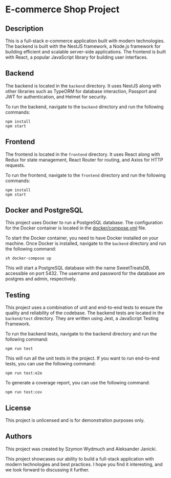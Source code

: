 # E-commerce Shop Project

## Description
This is a full-stack e-commerce application built with modern technologies. The backend is built with the NestJS framework, a Node.js framework for building efficient and scalable server-side applications. The frontend is built with React, a popular JavaScript library for building user interfaces.

## Backend
The backend is located in the `backend` directory. It uses NestJS along with other libraries such as TypeORM for database interaction, Passport and JWT for authentication, and Helmet for security.

To run the backend, navigate to the `backend` directory and run the following commands:
```
npm install
npm start
```
## Frontend
The frontend is located in the `frontend` directory. It uses React along with Redux for state management, React Router for routing, and Axios for HTTP requests.

To run the frontend, navigate to the `frontend` directory and run the following commands:
```
npm install
npm start
```

## Docker and PostgreSQL

This project uses Docker to run a PostgreSQL database. The configuration for the Docker container is located in the [docker/compose.yml](backend/docker/compose.yml) file.

To start the Docker container, you need to have Docker installed on your machine. Once Docker is installed, navigate to the `backend` directory and run the following command:

```
sh docker-compose up
```
This will start a PostgreSQL database with the name SweetTreatsDB, accessible on port 5432. The username and password for the database are postgres and admin, respectively. 

## Testing
This project uses a combination of unit and end-to-end tests to ensure the quality and reliability of the codebase. The backend tests are located in the `backend/test` directory. They are written using Jest, a JavaScript Testing Framework.

To run the backend tests, navigate to the backend directory and run the following command:
```
npm run test
```
This will run all the unit tests in the project. If you want to run end-to-end tests, you can use the following command:
```
npm run test:e2e
```
To generate a coverage report, you can use the following command:
```
npm run test:cov
```

## License
This project is unlicensed and is for demonstration purposes only.

## Authors
This project was created by Szymon Wydmuch and Aleksander Janicki.

This project showcases our ability to build a full-stack application with modern technologies and best practices. I hope you find it interesting, and we look forward to discussing it further.